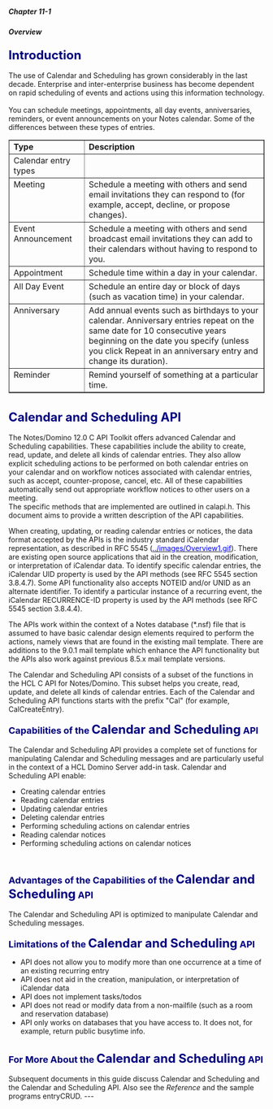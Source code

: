 ##### Chapter 11-1
##### Overview

<b><font size="5" color="#000080">Introduction</font></b><br>
<br>
The use of Calendar and Scheduling has grown considerably in the last decade.  Enterprise and inter-enterprise business has become dependent on rapid scheduling of events and actions using this information technology.<br>
<br>
You can schedule meetings, appointments, all day events, anniversaries, reminders, or event announcements on your Notes calendar. Some of the differences between these types of entries.
<p>
<table class="table" border="1">
<tr valign="top"><td id="d286728e54" class="entry" width="170"><b>Type</b></td><td id="d286728e57" class="entry" width="926"><b>Description</b></td></tr>

<tr valign="top"><td width="170" valign="middle">Calendar entry types </td><td width="926"><img width="1" height="1" src="../images/Overview0.gif" border="0" alt=""></td></tr>

<tr valign="top"><td class="entry" width="170">Meeting</td><td class="entry" width="926">Schedule a meeting with others and send email invitations they can respond to (for example, accept, decline, or propose changes). </td></tr>

<tr valign="top"><td class="entry" width="170">Event Announcement</td><td class="entry" width="926">Schedule a meeting with others and send broadcast email invitations they can add to their calendars without having to respond to you.</td></tr>

<tr valign="top"><td class="entry" width="170">Appointment</td><td class="entry" width="926">Schedule time within a day in your calendar.</td></tr>

<tr valign="top"><td class="entry" width="170">All Day Event</td><td class="entry" width="926">Schedule an entire day or block of days (such as vacation time) in your calendar.</td></tr>

<tr valign="top"><td class="entry" width="170">Anniversary</td><td class="entry" width="926">Add annual events such as birthdays to your calendar. Anniversary entries repeat on the same date for 10 consecutive years beginning on the date you specify (unless you click Repeat in an anniversary entry and change its duration).</td></tr>

<tr valign="top"><td class="entry" width="170">Reminder</td><td class="entry" width="926">Remind yourself of something at a particular time.</td></tr>
</table>
<br>
<b><font size="5" color="#000080">Calendar and Scheduling API</font></b><br>
<br>
The Notes/Domino 12.0 C API Toolkit offers advanced Calendar and Scheduling capabilities.  These capabilities include the ability to create, read, update, and delete all kinds of calendar entries.  They also allow explicit scheduling actions to be performed on both calendar entries on your calendar and on workflow notices associated with calendar entries, such as accept, counter-propose, cancel, etc.  All of these capabilities automatically send out appropriate workflow notices to other users on a meeting.<br>
The specific methods that are implemented are outlined in calapi.h. This document aims to provide a written description of the API capabilities.
<p>When creating, updating, or reading calendar entries or notices, the data format accepted by the APIs is the industry standard iCalendar representation, as described in RFC 5545 (<a href="../images/Overview1.gif"><u><font color="#0000FF">../images/Overview1.gif</font></u></a>).  There are existing open source applications that aid in the creation, modification, or interpretation of iCalendar data.  To identify specific calendar entries, the iCalendar UID property is used by the API methods (see RFC 5545 section 3.8.4.7).  Some API functionality also accepts NOTEID and/or UNID as an alternate identifier.  To identify a particular instance of a recurring event, the iCalendar RECURRENCE-ID property is used by the API methods (see RFC 5545 section 3.8.4.4).
<p>The APIs work within the context of a Notes database (*.nsf) file that is assumed to have basic calendar design elements required to perform the actions, namely views that are found in the existing mail template.  There are additions to the 9.0.1 mail template which enhance the API functionality but the APIs also work against previous 8.5.x mail template versions. 
<p>The Calendar and Scheduling API consists of a subset of the functions in the HCL C API for Notes/Domino. This subset helps you create, read, update, and delete all kinds of calendar entries. Each of the Calendar and Scheduling API functions starts with the prefix &quot;Cal&quot; (for example, CalCreateEntry).<br>
<br>
<b><font size="4" color="#000080">Capabilities of the </font></b><b><font size="5" color="#000080">Calendar and Scheduling</font></b><b><font size="4" color="#000080"> API</font></b><br>
<br>
The Calendar and Scheduling API provides a complete set of functions for manipulating Calendar and Scheduling messages and are particularly useful in the context of a HCL Domino Server add-in task. Calendar and Scheduling API enable:<br>

<ul type="disc">
<li>Creating calendar entries
<li>Reading calendar entries
<li>Updating calendar entries
<li>Deleting calendar entries
<li>Performing scheduling actions on calendar entries
<li>Reading calendar notices
<li>Performing scheduling actions on calendar notices</ul>
<br>
<br>
<b><font size="4" color="#000080">Advantages of the </font></b><b><font size="4" color="#000080">Capabilities of the </font></b><b><font size="5" color="#000080">Calendar and Scheduling</font></b><b><font size="4" color="#000080"> </font></b><b><font size="4" color="#000080">API</font></b><br>
<br>
The Calendar and Scheduling API is optimized to manipulate Calendar and Scheduling messages.<br>
<br>
<b><font size="4" color="#000080">Limitations of the </font></b><b><font size="5" color="#000080">Calendar and Scheduling</font></b><b><font size="4" color="#000080"> API</font></b><br>

<ul type="disc">
<li>API does not allow you to modify more than one occurrence at a time of an existing recurring entry
<li>API does not aid in the creation, manipulation, or interpretation of iCalendar data
<li>API does not implement tasks/todos
<li>API does not read or modify data from a non-mailfile (such as a room and reservation database)
<li>API only works on databases that you have access to.  It does not, for example, return public busytime info.</ul>
<br>
<b><font size="4" color="#000080">For More About the </font></b><b><font size="5" color="#000080">Calendar and Scheduling</font></b><b><font size="4" color="#000080"> API</font></b><br>
<br>
Subsequent documents in this guide discuss Calendar and Scheduling and the Calendar and Scheduling API. Also see the <i>Reference</i> and the sample programs entryCRUD.
---
